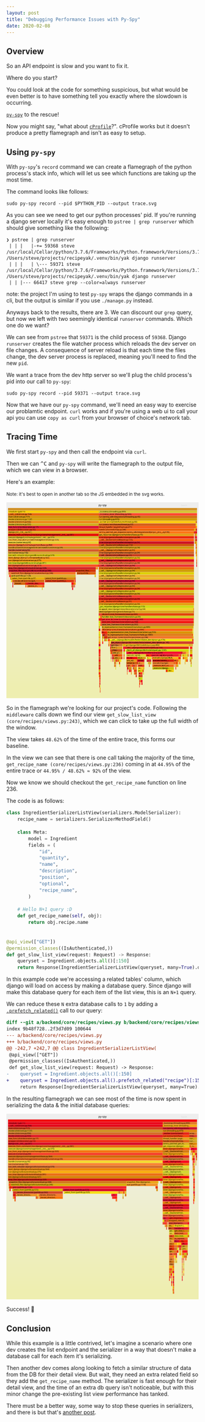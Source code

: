 ```yaml
---
layout: post
title: "Debugging Performance Issues with Py-Spy"
date: 2020-02-08
---
```


## Overview

So an API endpoint is slow and you want to fix it.

Where do you start?

You could look at the code for something suspicious, but what would be even
better is to have something tell you exactly where the slowdown is occurring.

[`py-spy`](https://github.com/benfred/py-spy) to the rescue!

Now you might say, "what about [`cProfile`](https://docs.python.org/3/library/profile.html)?". cProfile works but it doesn't produce a pretty flamegraph and isn't as easy to setup.

## Using `py-spy`

With `py-spy`'s `record` command we can create a flamegraph of the python
process's stack info, which will let us see which functions are taking up the
most time.

The command looks like follows:

```
sudo py-spy record --pid $PYTHON_PID --output trace.svg
```

As you can see we need to get our python processes' pid. If you're running a
django server locally it's easy enough to `pstree | grep runserver` which
should give something like the following:

```console
❯ pstree | grep runserver
 | | |   |-+= 59368 steve /usr/local/Cellar/python/3.7.6/Frameworks/Python.framework/Versions/3.7/Resources/Python.app/Contents/MacOS/Python /Users/steve/projects/recipeyak/.venv/bin/yak django runserver
 | | |   | \--- 59371 steve /usr/local/Cellar/python/3.7.6/Frameworks/Python.framework/Versions/3.7/Resources/Python.app/Contents/MacOS/Python /Users/steve/projects/recipeyak/.venv/bin/yak django runserver
 | | |--- 66417 steve grep --color=always runserver
```

note: the project I'm using to test `py-spy` wraps the django commands in a cli, but the output is similar if you use `./manage.py` instead.

Anyways back to the results, there are 3. We can discount our `grep` query, but now
we left with two seemingly identical `runserver` commands. Which one do we
want?

We can see from `pstree` that `59371` is the child process of `59368`. Django
`runserver` creates the file watcher process which reloads the dev server on file
changes. A consequence of server reload is that each time the files change, the dev server process is replaced, meaning you'll need to find the new `pid`.

We want a trace from the dev http server so we'll plug the child process's pid into our call to `py-spy`:

```console
sudo py-spy record --pid 59371 --output trace.svg
```

Now that we have our `py-spy` command, we'll need an easy way to exercise our
problamtic endpoint. `curl` works and if you're using a web ui to call your api you can use `copy as curl` from your browser of choice's network tab.

## Tracing Time

We first start `py-spy` and then call the endpoint via `curl`.

Then we can <kbd>^C</kbd> and `py-spy` will write the flamegraph to the output file, which we can view in a browser.

Here's an example:

<small>Note: it's best to open in another tab so the JS embedded in the svg works.</small>

![trace ](/assets/py-spy-trace.svg)

So in the flamegraph we're looking for our project's code.
Following the `middleware` calls down we find our view
`get_slow_list_view (core/recipes/views.py:243)`, which we can click to take
up the full width of the window.

The view takes `48.62%` of the time of the entire trace, this forms our baseline.

In the view we can see that there is one call taking the majority of the
time, `get_recipe_name (core/recipes/views.py:236)` coming in at `44.95%` of
the entire trace or `44.95% / 48.62% ≈ 92%` of the view.

Now we know we should checkout the `get_recipe_name` function on line 236.

The code is as follows:

```python
class IngredientSerializerListView(serializers.ModelSerializer):
    recipe_name = serializers.SerializerMethodField()

    class Meta:
        model = Ingredient
        fields = (
            "id",
            "quantity",
            "name",
            "description",
            "position",
            "optional",
            "recipe_name",
        )

    # Hello N+1 query :D
    def get_recipe_name(self, obj):
        return obj.recipe.name


@api_view(["GET"])
@permission_classes((IsAuthenticated,))
def get_slow_list_view(request: Request) -> Response:
    queryset = Ingredient.objects.all()[:150]
    return Response(IngredientSerializerListView(queryset, many=True).data)
```

In this example code we're accessing a related tables' column, which django
will load on access by making a database query. Since django will make this database
query for each item of the list view, this is an `N+1` query.

We can reduce these `N` extra database calls to `1` by adding a [`.prefetch_related()`](https://docs.djangoproject.com/en/3.0/ref/models/querysets/#prefetch-related) call to our query:

```diff
diff --git a/backend/core/recipes/views.py b/backend/core/recipes/views.py
index 9b48f728..2f3d7d09 100644
--- a/backend/core/recipes/views.py
+++ b/backend/core/recipes/views.py
@@ -242,7 +242,7 @@ class IngredientSerializerListView(
 @api_view(["GET"])
 @permission_classes((IsAuthenticated,))
 def get_slow_list_view(request: Request) -> Response:
-    queryset = Ingredient.objects.all()[:150]
+    queryset = Ingredient.objects.all().prefetch_related("recipe")[:150]
     return Response(IngredientSerializerListView(queryset, many=True).data)
```

In the resulting flamegraph we can see most of the time is now spent in
serializing the data & the initial database queries:

![trace ](/assets/py-spy-trace-after.svg)

Success! 🥳

## Conclusion

While this example is a little contrived, let's imagine a scenario where one
dev creates the list endpoint and the serializer in a way that doesn't make a
database call for each item it's serializing.

Then another dev comes along looking to fetch a similar structure of data
from the DB for their detail view. But wait, they need an extra related field
so they add the `get_recipe_name` method. The serializer is fast enough for
their detail view, and the time of an extra db query isn't noticeable, but with
this minor change the pre-existing list view performance has tanked.

There must be a better way, some way to stop these queries
in serializers, and there is but that's [another post](/2020/02/09/preventing-n-plus-one-queries/).
